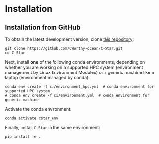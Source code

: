 ```{include} disclaimer.md
```

# Installation


## Installation from GitHub

To obtain the latest development version, clone [this repository](https://github.com/CWorthy-ocean/C-Star):


```
git clone https://github.com/CWorthy-ocean/C-Star.git
cd C-Star
```

Next, install **one** of the following conda environments, depending on whether you are working on a supported HPC system (environment management by Linux Environment Modules) or a generic machine like a laptop (environment managed by conda):

```
conda env create -f ci/environment_hpc.yml  # conda environment for supported HPC system
# conda env create -f ci/environment.yml  # conda environment for generic machine
```

Activate the conda environment:
```
conda activate cstar_env
```

Finally, install `C-Star` in the same environment:
```
pip install -e .
```
